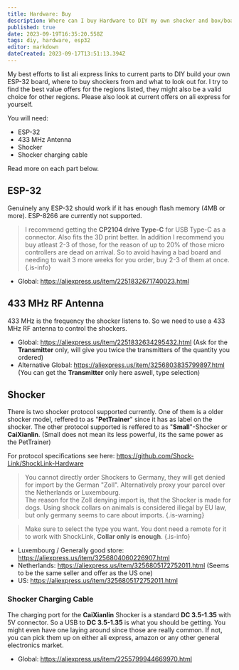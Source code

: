 ```yaml
---
title: Hardware: Buy
description: Where can I buy Hardware to DIY my own shocker and box/board?
published: true
date: 2023-09-19T16:35:20.558Z
tags: diy, hardware, esp32
editor: markdown
dateCreated: 2023-09-17T13:51:13.394Z
---
```


My best efforts to list ali express links to current parts to DIY build your own ESP-32 board, where to buy shockers from and what to look out for.
I try to find the best value offers for the regions listed, they might also be a valid choice for other regions. Please also look at current offers on ali express for yourself.

You will need:
+ ESP-32
+ 433 MHz Antenna
+ Shocker
+ Shocker charging cable

Read more on each part below.

## ESP-32
Genuinely any ESP-32 should work if it has enough flash memory (4MB or more). ESP-8266 are currently not supported.

> I recommend getting the **CP2104 drive Type-C** for USB Type-C as a connector. Also fits the 3D print better.
In addition I recommend you buy atleast 2-3 of those, for the reason of up to 20% of those micro controllers are dead on arrival. So to avoid having a bad board and needing to wait 3 more weeks for you order, buy 2-3 of them at once.
{.is-info}

+ Global: https://aliexpress.us/item/2251832671740023.html


## 433 MHz RF Antenna
433 MHz is the frequency the shocker listens to. So we need to use a 433 MHz RF antenna to control the shockers.

+ Global: https://aliexpress.us/item/2251832634295432.html (Ask for the **Transmitter** only, will give you twice the transmitters of the quantity you ordered)
+ Alternative Global: https://aliexpress.us/item/3256803835799897.html (You can get the **Transmitter** only here aswell, type selection)


## Shocker
There is two shocker protocol supported currently. One of them is a older shocker model, reffered to as "**PetTrainer**" since it has as label on the shocker. The other protocol supported is reffered to as "**Small**"-Shocker or **CaiXianlin**. (Small does not mean its less powerful, its the same power as the PetTrainer)

For protocol specifications see here: https://github.com/Shock-Link/ShockLink-Hardware

> You cannot directly order Shockers to Germany, they will get denied for import by the German "Zoll". Alternatively proxy your parcel over the Netherlands or Luxembourg.  
The reason for the Zoll denying import is, that the Shocker is made for dogs. Using shock collars on animals is considered illegal by EU law, but only germany seems to care about imports. 
{.is-warning}

> Make sure to select the type you want. You dont need a remote for it to work with ShockLink, **Collar only is enough**.
{.is-info}

+ Luxembourg / Generally good store: https://aliexpress.us/item/3256804060226907.html
+ Netherlands: https://aliexpress.us/item/3256805172752011.html (Seems to be the same seller and offer as the US one)
+ US: https://aliexpress.us/item/3256805172752011.html

### Shocker Charging Cable
The charging port for the **CaiXianlin** Shocker is a standard **DC 3.5-1.35** with 5V connector. So a USB to **DC 3.5-1.35** is what you should be getting.
You might even have one laying around since those are really common. If not, you can pick them up on either ali express, amazon or any other general electronics market.

+ Global: https://aliexpress.us/item/2255799944669970.html

